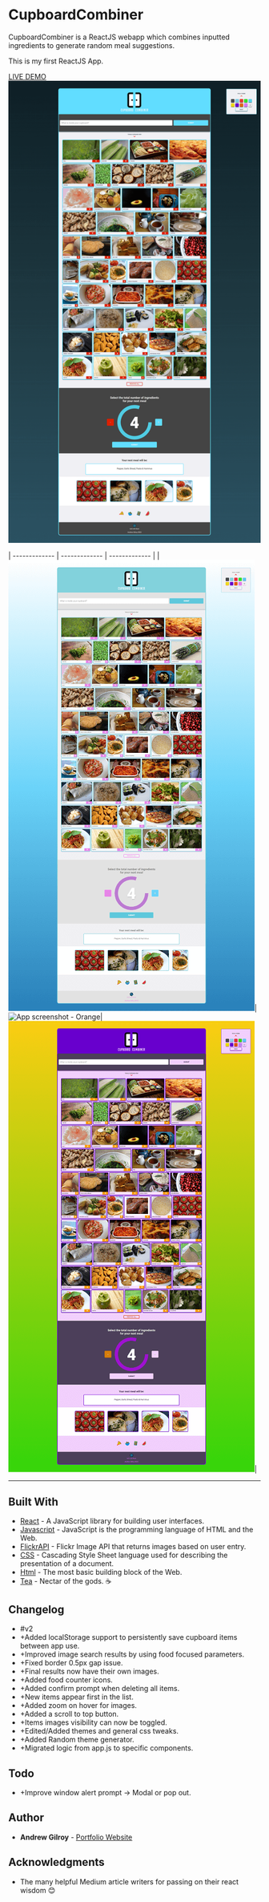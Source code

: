 # CupboardCombiner

CupboardCombiner is a ReactJS webapp which combines inputted ingredients to generate random meal suggestions.

This is my first ReactJS App.

[LIVE DEMO](https://andrew-gilroy.github.io/CupboardCombiner/ "CupboardCombiner live demo")
![App screenshot](https://raw.githubusercontent.com/Andrew-Gilroy/CupboardCombiner/master/readmeimages/Cupboard%20Combiner%20V2.png)

| ------------- | ------------- | ------------- |
|![App screenshot - Light](<https://raw.githubusercontent.com/Andrew-Gilroy/CupboardCombiner/master/readmeimages/Cupboard%20Combiner%20V2%20light.png>)|![App screenshot - Orange](<https://raw.githubusercontent.com/Andrew-Gilroy/CupboardCombiner/master/|readmeimages/Cupboard%20Combiner%20V2%20orange.png>)|![App screenshot - Purple](<https://raw.githubusercontent.com/Andrew-Gilroy/CupboardCombiner/master/readmeimages/Cupboard%20Combiner%20V2%20purple.png>)|

---

## Built With

* [React](https://reactjs.org/) - A JavaScript library for building user interfaces.
* [Javascript](https://www.w3schools.com/js/) - JavaScript is the programming language of HTML and the Web.
* [FlickrAPI](https://www.flickr.com/services/api/) - Flickr Image API that returns images based on user entry.
* [CSS](https://www.w3schools.com/css/default.asp) - Cascading Style Sheet language used for describing the presentation of a document.
* [Html](https://www.w3schools.com/html/default.asp) - The most basic building block of the Web.
* [Tea](https://www.pgtips.co.uk/) - Nectar of the gods. ☕

## Changelog

* #v2
* +Added localStorage support to persistently save cupboard items between app use.
* +Improved image search results by using food focused parameters.
* +Fixed border 0.5px gap issue.
* +Final results now have their own images.
* +Added food counter icons.
* +Added confirm prompt when deleting all items.
* +New items appear first in the list.
* +Added zoom on hover for images.
* +Added a scroll to top button.
* +Items images visibility can now be toggled.
* +Edited/Added themes and general css tweaks.
* +Added Random theme generator.
* +Migrated logic from app.js to specific components.

## Todo

* +Improve window alert prompt -> Modal or pop out.

## Author

* **Andrew Gilroy** - [Portfolio Website](https://andrew-gilroy.design)

## Acknowledgments

* The many helpful Medium article writers for passing on their react wisdom 😊
